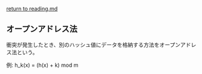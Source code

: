 [return to reading.md](reading.md)

## オープンアドレス法

衝突が発生したとき、別のハッシュ値にデータを格納する方法をオープンアドレス法という。

例: h_k(x) = (h(x) + k) mod m
